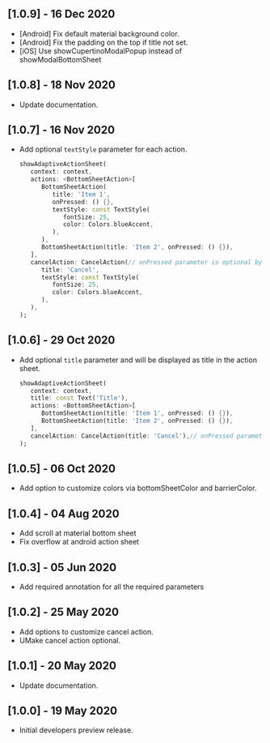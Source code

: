 ## [1.0.9] - 16 Dec 2020

* [Android] Fix default material background color.
* [Android] Fix the padding on the top if title not set.
* [iOS] Use showCupertinoModalPopup instead of showModalBottomSheet

## [1.0.8] - 18 Nov 2020

* Update documentation.

## [1.0.7] - 16 Nov 2020
* Add optional `textStyle` parameter for each action.
  ```Dart
  showAdaptiveActionSheet(
     context: context,
     actions: <BottomSheetAction>[
        BottomSheetAction(
           title: 'Item 1', 
           onPressed: () {}, 
           textStyle: const TextStyle(
              fontSize: 25,
              color: Colors.blueAccent,
           ),
        ),
        BottomSheetAction(title: 'Item 2', onPressed: () {}),
     ],
     cancelAction: CancelAction(// onPressed parameter is optional by default will dismiss the ActionSheet
        title: 'Cancel', 
        textStyle: const TextStyle(
           fontSize: 25,
           color: Colors.blueAccent,
        ),
     ),
  );
  ```

## [1.0.6] - 29 Oct 2020

* Add optional `title` parameter and will be displayed as title in the action sheet.
  ```Dart
  showAdaptiveActionSheet(
     context: context,
     title: const Text('Title'),
     actions: <BottomSheetAction>[
        BottomSheetAction(title: 'Item 1', onPressed: () {}),
        BottomSheetAction(title: 'Item 2', onPressed: () {}),
     ],
     cancelAction: CancelAction(title: 'Cancel'),// onPressed parameter is optional by default will dismiss the ActionSheet
  );
  ```
  
## [1.0.5] - 06 Oct 2020

* Add option to customize colors via bottomSheetColor and barrierColor.

## [1.0.4] - 04 Aug 2020

* Add scroll at material bottom sheet
* Fix overflow at android action sheet

## [1.0.3] - 05 Jun 2020

* Add required annotation for all the required parameters

## [1.0.2] - 25 May 2020

* Add options to customize cancel action.
* UMake cancel action optional.

## [1.0.1] - 20 May 2020

* Update documentation.

## [1.0.0] - 19 May 2020

* Initial developers preview release.
